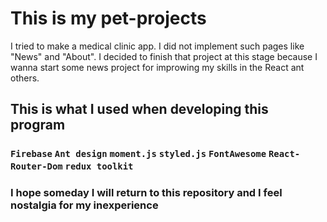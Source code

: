 # This is my pet-projects

I tried to make a medical clinic app. I did not implement such pages like "News" and "About". I decided to finish that project at this stage because I wanna start some news project for improwing my skills in the React ant others. 

## This is what I used when developing this program

### `Firebase` `Ant design` `moment.js` `styled.js` `FontAwesome` `React-Router-Dom` `redux toolkit`

### I hope someday I will return to this repository аnd I feel nostalgia for my inexperience

